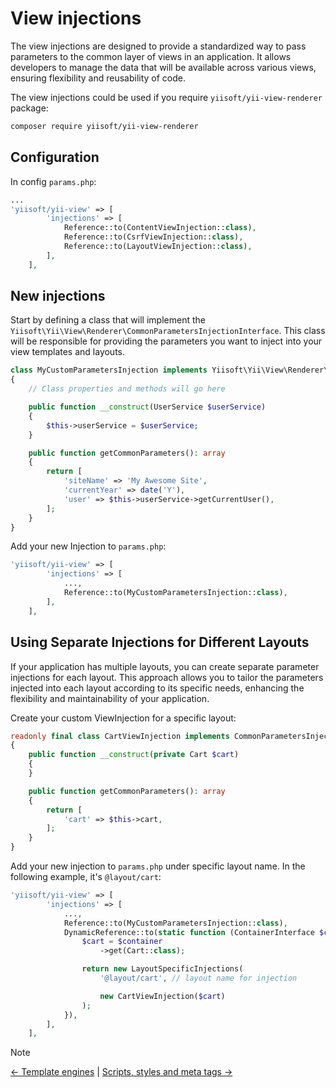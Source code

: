 # View injections

The view injections are designed to provide a standardized way to pass parameters to the common layer
of views in an application. It allows developers to manage the data that will be available
across various views, ensuring flexibility and reusability of code.

The view injections could be used if you require `yiisoft/yii-view-renderer` package:


```sh
composer require yiisoft/yii-view-renderer
```

## Configuration

In config `params.php`:


```php
...
'yiisoft/yii-view' => [
        'injections' => [
            Reference::to(ContentViewInjection::class),
            Reference::to(CsrfViewInjection::class),
            Reference::to(LayoutViewInjection::class),
        ],
    ],
```

## New injections

Start by defining a class that will implement the `Yiisoft\Yii\View\Renderer\CommonParametersInjectionInterface`. This
class will be responsible for providing the parameters you want to inject into your view templates and layouts.

```php
class MyCustomParametersInjection implements Yiisoft\Yii\View\Renderer\CommonParametersInjectionInterface
{
    // Class properties and methods will go here

    public function __construct(UserService $userService)
    {
        $this->userService = $userService;
    }

    public function getCommonParameters(): array
    {
        return [
            'siteName' => 'My Awesome Site',
            'currentYear' => date('Y'),
            'user' => $this->userService->getCurrentUser(),
        ];
    }
}
```

Add your new Injection to `params.php`:

```php
'yiisoft/yii-view' => [
        'injections' => [
            ...,
            Reference::to(MyCustomParametersInjection::class),
        ],
    ],
```

## Using Separate Injections for Different Layouts

If your application has multiple layouts, you can create separate parameter injections for each layout. This approach
allows you to tailor the parameters injected into each layout according to its specific needs, enhancing the flexibility
and maintainability of your application.

Create your custom ViewInjection for a specific layout:

```php
readonly final class CartViewInjection implements CommonParametersInjectionInterface
{
    public function __construct(private Cart $cart)
    {
    }

    public function getCommonParameters(): array
    {
        return [
            'cart' => $this->cart,
        ];
    }
}
```

Add your new injection to `params.php` under specific layout name. In the following example, it's `@layout/cart`:

```php
'yiisoft/yii-view' => [
        'injections' => [
            ...,
            Reference::to(MyCustomParametersInjection::class),
            DynamicReference::to(static function (ContainerInterface $container) {
                $cart = $container
                    ->get(Cart::class);

                return new LayoutSpecificInjections(
                    '@layout/cart', // layout name for injection

                    new CartViewInjection($cart)
                );
            }),
        ],
    ],
```

> [!NOTE]
> [← Template engines](template-engines.md) |
> [Scripts, styles and meta tags →](script-style-meta.md)
